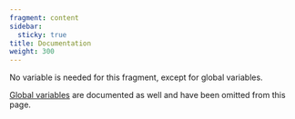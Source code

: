 ```yaml
---
fragment: content
sidebar:
  sticky: true
title: Documentation
weight: 300
---
```


No variable is needed for this fragment, except for global variables.

[Global variables](/docs/global-variables) are documented as well and have been omitted from this page.
